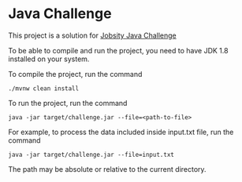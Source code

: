 # Java Challenge
This project is a solution for [Jobsity Java Challenge](https://github.com/adarali/jobsity-java-challenge/wiki/Java-Challenge)

To be able to compile and run the project, you need to have JDK 1.8 installed on your system.

To compile the project, run the command

`./mvnw clean install`

To run the project, run the command

`java -jar target/challenge.jar --file=<path-to-file>`

For example, to process the data included inside input.txt file, run the command

`java -jar target/challenge.jar --file=input.txt`

The path may be absolute or relative to the current directory.

